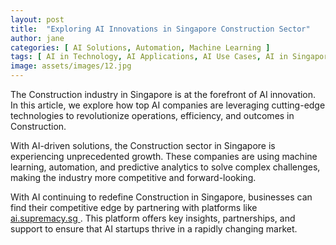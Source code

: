 ```yaml
---
layout: post
title:  "Exploring AI Innovations in Singapore Construction Sector"
author: jane
categories: [ AI Solutions, Automation, Machine Learning ]
tags: [ AI in Technology, AI Applications, AI Use Cases, AI in Singapore ]
image: assets/images/12.jpg
---
```


The Construction industry in Singapore is at the forefront of AI innovation. In this article, we explore how top AI companies are leveraging cutting-edge technologies to revolutionize operations, efficiency, and outcomes in Construction.

With AI-driven solutions, the Construction sector in Singapore is experiencing unprecedented growth. These companies are using machine learning, automation, and predictive analytics to solve complex challenges, making the industry more competitive and forward-looking.

With AI continuing to redefine Construction in Singapore, businesses can find their competitive edge by partnering with platforms like <a href="https://ai.supremacy.sg" target="_blank"> ai.supremacy.sg </a>. This platform offers key insights, partnerships, and support to ensure that AI startups thrive in a rapidly changing market.
